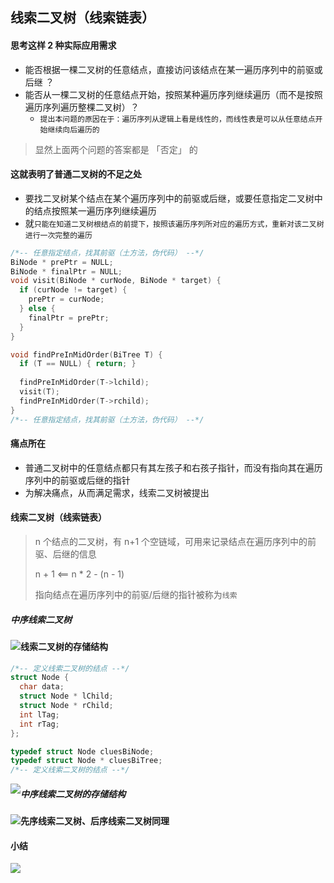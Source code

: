 ## 线索二叉树（线索链表）

#### 思考这样 2 种实际应用需求

- 能否根据一棵二叉树的任意结点，直接访问该结点在某一遍历序列中的前驱或后继 ？
- 能否从一棵二叉树的任意结点开始，按照某种遍历序列继续遍历（而不是按照遍历序列遍历整棵二叉树）？
  - `提出本问题的原因在于：遍历序列从逻辑上看是线性的，而线性表是可以从任意结点开始继续向后遍历的`

> 显然上面两个问题的答案都是 「否定」 的

#### 这就表明了普通二叉树的不足之处

- 要找二叉树某个结点在某个遍历序列中的前驱或后继，或要任意指定二叉树中的结点按照某一遍历序列继续遍历
- 就`只能在知道二叉树根结点的前提下，按照该遍历序列所对应的遍历方式，重新对该二叉树进行一次完整的遍历`

```c
/*-- 任意指定结点，找其前驱（土方法，伪代码） --*/
BiNode * prePtr = NULL;
BiNode * finalPtr = NULL;
void visit(BiNode * curNode, BiNode * target) {
  if (curNode != target) {
    prePtr = curNode;
  } else {
    finalPtr = prePtr;
  }
}

void findPreInMidOrder(BiTree T) {
  if (T == NULL) { return; }
  
  findPreInMidOrder(T->lchild);
  visit(T);
  findPreInMidOrder(T->rchild);
}
/*-- 任意指定结点，找其前驱（土方法，伪代码） --*/
```

#### 痛点所在

- 普通二叉树中的任意结点都只有其左孩子和右孩子指针，而没有指向其在遍历序列中的前驱或后继的指针
- 为解决痛点，从而满足需求，线索二叉树被提出

#### 线索二叉树（线索链表）

> n 个结点的二叉树，有 n+1 个空链域，可用来记录结点在遍历序列中的前驱、后继的信息
>
> n + 1 <== n * 2 - (n - 1) 
>
> 指向结点在遍历序列中的前驱/后继的指针被称为`线索`

##### 中序线索二叉树

<img src='https://gitee.com/pj-l/imgs-1/raw/master/screenShot/image-20211109112138859.png' style='float: left;'></img>

#### 线索二叉树的存储结构

```c
/*-- 定义线索二叉树的结点 --*/
struct Node {
  char data;
  struct Node * lChild;
  struct Node * rChild;
  int lTag;
  int rTag;
};

typedef struct Node cluesBiNode;
typedef struct Node * cluesBiTree;
/*-- 定义线索二叉树的结点 --*/
```

<img src='https://gitee.com/pj-l/imgs-1/raw/master/screenShot/image-20211109113545501.png' style='float: left;'></img>

##### 中序线索二叉树的存储结构

<img src='https://gitee.com/pj-l/imgs-1/raw/master/screenShot/image-20211109113828362.png' style='float: left;'></img>

#### 先序线索二叉树、后序线索二叉树同理

#### 小结

<img src='https://gitee.com/pj-l/imgs-1/raw/master/screenShot/image-20211109114453622.png' style='float: left;'></img>

